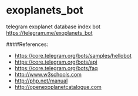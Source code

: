 # exoplanets_bot
telegram exoplanet database index bot  
https://telegram.me/exoplanets_bot

####References:
+ https://core.telegram.org/bots/samples/hellobot
+ https://core.telegram.org/bots/api
+ https://core.telegram.org/bots/faq
+ http://www.w3schools.com
+ http://php.net/manual
+ http://openexoplanetcatalogue.com
